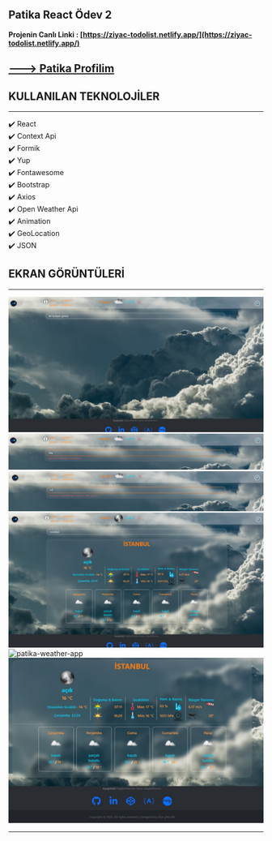 ## Patika React Ödev 2

**Projenin Canlı Linki : [https://ziyac-todolist.netlify.app/](https://ziyac-todolist.netlify.app/)**

## **[ ---> Patika Profilim](https://app.patika.dev/ziyacaylangmailcom)**

## KULLANILAN TEKNOLOJİLER

---

✔️ React  
✔️ Context Api  
✔️ Formik  
✔️ Yup  
✔️ Fontawesome  
✔️ Bootstrap  
✔️ Axios  
✔️ Open Weather Api  
✔️ Animation  
✔️ GeoLocation  
✔️ JSON

## EKRAN GÖRÜNTÜLERİ

---

![patika-weather-app](../../assets/patika-odev-3_1.jpg)  
![patika-weather-app](../../assets/patika-odev-3_2.jpg)  
![patika-weather-app](../../assets/patika-odev-3_3.jpg)  
![patika-weather-app](../../assets/patika-odev-3_4.jpg)  
![patika-weather-app](../../assets/patika-odev-3_5jpg)  
![patika-weather-app](../../assets/patika-odev-3_6.jpg)

---
